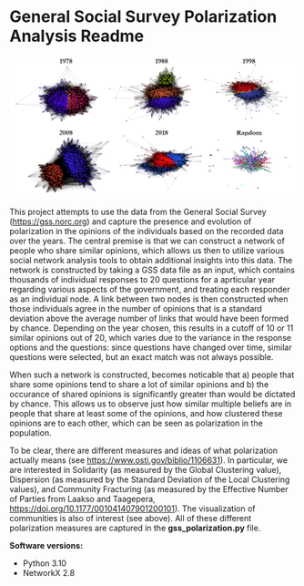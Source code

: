# General Social Survey Polarization Analysis Readme

![](./Network.PNG "Screenshot")

This project attempts to use the data from the General Social Survey (https://gss.norc.org) and capture the presence and evolution of polarization in the opinions of the individuals based on the recorded data over the years. The central premise is that we can construct a network of people who share similar opinions, which allows us then to utilize various social network analysis tools to obtain additional insights into this data. The network is constructed by taking a GSS data file as an input, which contains thousands of individual responses to 20 questions for a aprticular year regarding various aspects of the government, and treating each responder as an individual node. A link between two nodes is then constructed when those individuals agree in the number of opinions that is a standard deviation above the average number of links that would have been formed by chance. Depending on the year chosen, this results in a cutoff of 10 or 11 similar opinions out of 20, which varies due to the variance in the response options and the questions: since questions have changed over time, similar questions were selected, but an exact match was not always possible.

When such a network is constructed, becomes noticable that a) people that share some opinions tend to share a lot of similar opinions and b) the occurance of shared opinions is significantly greater than would be dictated by chance. This allows us to observe just how similar multiple beliefs are in people that share at least some of the opinions, and how clustered these opinions are to each other, which can be seen as polarization in the population.

To be clear, there are different measures and ideas of what polarization actually means (see https://www.osti.gov/biblio/1106631). In particular, we are interested in Solidarity (as measured by the Global Clustering value), Dispersion (as measured by the Standard Deviation of the Local Clustering values), and Community Fracturing (as measured by the Effective Number of Parties from Laakso and Taagepera, https://doi.org/10.1177/001041407901200101). The visualization of communities is also of interest (see above). All of these different polarization measures are captured in the **gss_polarization.py** file.

**Software versions:**
- Python 3.10
- NetworkX 2.8
